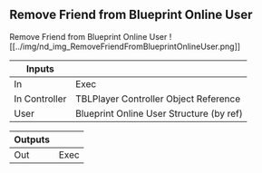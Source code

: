 ## Remove Friend from Blueprint Online User
Remove Friend from Blueprint Online User
![[../img/nd_img_RemoveFriendFromBlueprintOnlineUser.png]]

|Inputs||
|--|--|
| In | Exec |
| In Controller | TBLPlayer Controller Object Reference |
| User | Blueprint Online User Structure (by ref) |

|Outputs||
|--|--|
| Out | Exec |
